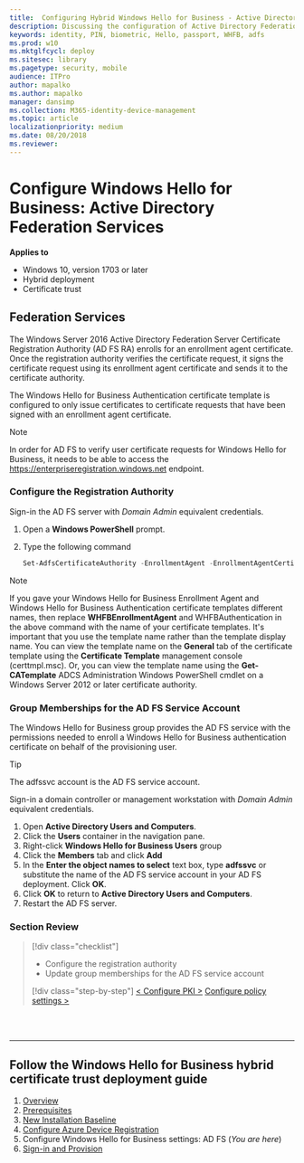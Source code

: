 ```yaml
---
title:  Configuring Hybrid Windows Hello for Business - Active Directory Federation Services (ADFS)
description: Discussing the configuration of Active Directory Federation Services (ADFS) in a Hybrid deployment of Windows Hello for Business
keywords: identity, PIN, biometric, Hello, passport, WHFB, adfs
ms.prod: w10
ms.mktglfcycl: deploy
ms.sitesec: library
ms.pagetype: security, mobile
audience: ITPro
author: mapalko
ms.author: mapalko
manager: dansimp
ms.collection: M365-identity-device-management
ms.topic: article
localizationpriority: medium
ms.date: 08/20/2018
ms.reviewer: 
---
```

# Configure Windows Hello for Business: Active Directory Federation Services

**Applies to**
-   Windows 10, version 1703 or later
-   Hybrid deployment
-   Certificate trust

## Federation Services
The Windows Server 2016 Active Directory Federation Server Certificate Registration Authority (AD FS RA) enrolls for an enrollment agent certificate. Once the registration authority verifies the certificate request, it signs the certificate request using its enrollment agent certificate and sends it to the certificate authority. 

The Windows Hello for Business Authentication certificate template is configured to only issue certificates to certificate requests that have been signed with an enrollment agent certificate.

> [!NOTE]
> In order for AD FS to verify user certificate requests for Windows Hello for Business, it needs to be able to access the https://enterpriseregistration.windows.net endpoint.

### Configure the Registration Authority

Sign-in the AD FS server with *Domain Admin* equivalent credentials. 

1. Open a **Windows PowerShell** prompt.
2. Type the following command   
  
    ```PowerShell
    Set-AdfsCertificateAuthority -EnrollmentAgent -EnrollmentAgentCertificateTemplate WHFBEnrollmentAgent -WindowsHelloCertificateTemplate WHFBAuthentication -WindowsHelloCertificateProxyEnabled $true
    ```


>[!NOTE]
> If you gave your Windows Hello for Business Enrollment Agent and Windows Hello for Business Authentication certificate templates different names, then replace **WHFBEnrollmentAgent** and WHFBAuthentication in the above command with the name of your certificate templates.  It's important that you use the template name rather than the template display name.  You can view the template name on the **General** tab of the certificate template using the **Certificate Template** management console (certtmpl.msc).  Or, you can view the template name using the **Get-CATemplate** ADCS Administration Windows PowerShell cmdlet on a Windows Server 2012 or later certificate authority.


### Group Memberships for the AD FS Service Account

The Windows Hello for Business group provides the AD FS service with the permissions needed to enroll a Windows Hello for Business authentication certificate on behalf of the provisioning user.

> [!TIP]
> The adfssvc account is the AD FS service account.

Sign-in a domain controller or management workstation with _Domain Admin_ equivalent credentials.

1. Open **Active Directory Users and Computers**.
2. Click the **Users** container in the navigation pane.
3. Right-click **Windows Hello for Business Users** group
4. Click the **Members** tab and click **Add**
5. In the **Enter the object names to select** text box, type **adfssvc** or substitute the name of the AD FS service account in your AD FS deployment.  Click **OK**.
6. Click **OK** to return to **Active Directory Users and Computers**.
7. Restart the AD FS server.

### Section Review
> [!div class="checklist"]
> * Configure the registration authority
> * Update group memberships for the AD FS service account
> 
> 
> [!div class="step-by-step"]
> [< Configure PKI >](hello-hybrid-cert-whfb-settings-pki.md)
> [Configure policy settings >](hello-hybrid-cert-whfb-settings-policy.md)

<br><br>

<hr>

## Follow the Windows Hello for Business hybrid certificate trust deployment guide
1. [Overview](hello-hybrid-cert-trust.md)
2. [Prerequisites](hello-hybrid-cert-trust-prereqs.md)
3. [New Installation Baseline](hello-hybrid-cert-new-install.md)
4. [Configure Azure Device Registration](hello-hybrid-cert-trust-devreg.md)
5. Configure Windows Hello for Business settings: AD FS (*You are here*)
6. [Sign-in and Provision](hello-hybrid-cert-whfb-provision.md)

